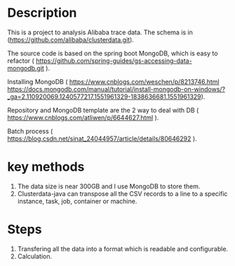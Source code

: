 # Description

This is a project to analysis Alibaba trace data. The schema is in (https://github.com/alibaba/clusterdata.git).

The source code is based on the spring boot MongoDB, which is easy to refactor ( https://github.com/spring-guides/gs-accessing-data-mongodb.git ).

Installing MongoDB ( https://www.cnblogs.com/weschen/p/8213746.html  https://docs.mongodb.com/manual/tutorial/install-mongodb-on-windows/?_ga=2.110920069.1240577217.1551961329-1838636681.1551961329).

Repository and MongoDB template are the 2 way to deal with DB ( https://www.cnblogs.com/atliwen/p/6644627.html ).

Batch process ( https://blog.csdn.net/sinat_24044957/article/details/80646292 ).


# key methods
1. The data size is near 300GB and I use MongoDB to store them.
2. Clusterdata-java can transpose all the CSV records to a line to a specific instance, task, job, container or machine.

# Steps
1. Transfering all the data into a format which is readable and configurable.
2. Calculation.